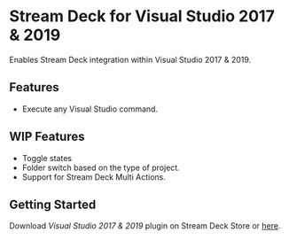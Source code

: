 # Stream Deck for Visual Studio 2017 & 2019

Enables Stream Deck integration within Visual Studio 2017 & 2019.

## Features

- Execute any Visual Studio command.

## WIP Features

- Toggle states
- Folder switch based on the type of project.
- Support for Stream Deck Multi Actions.

## Getting Started

Download _Visual Studio 2017 & 2019_ plugin on Stream Deck Store or [here](https://github.com/nicollasricas/streamdeckvs/releases).